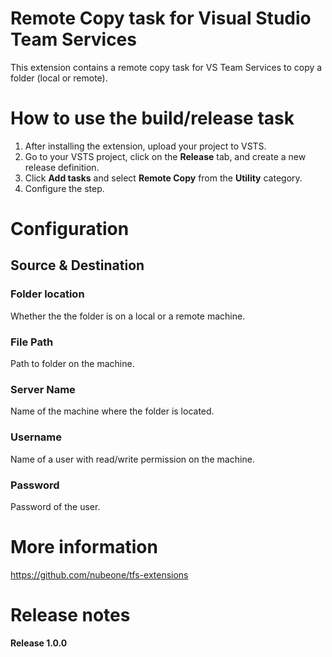 # Remote Copy task for Visual Studio Team Services
This extension contains a remote copy task for VS Team Services to copy a folder (local or remote).

# How to use the build/release task
1. After installing the extension, upload your project to VSTS.
2. Go to your VSTS project, click on the **Release** tab, and create a new release definition.
3. Click **Add tasks** and select **Remote Copy** from the **Utility** category.
4. Configure the step.

# Configuration

## Source & Destination
### Folder location
Whether the the folder is on a local or a remote machine. 
### File Path
Path to folder on the machine.
### Server Name
Name of the machine where the folder is located. 
### Username
Name of a user with read/write permission on the machine.
### Password
Password of the user.

# More information
https://github.com/nubeone/tfs-extensions

# Release notes
**Release 1.0.0**
